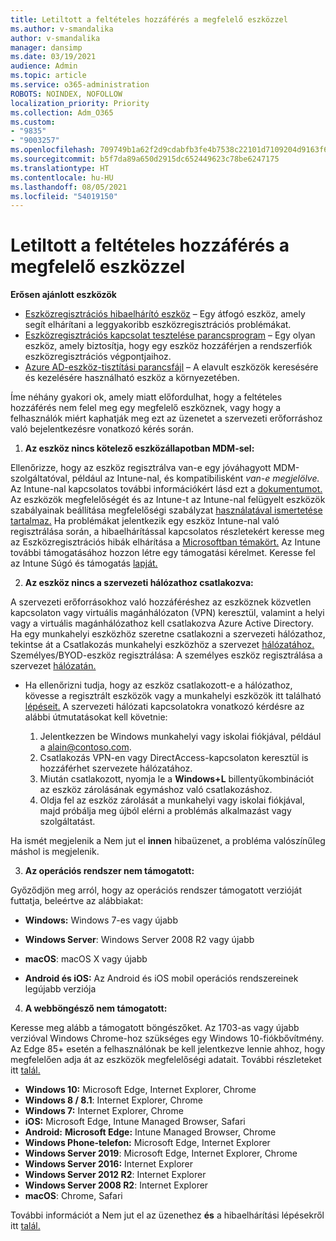```yaml
---
title: Letiltott a feltételes hozzáférés a megfelelő eszközzel
ms.author: v-smandalika
author: v-smandalika
manager: dansimp
ms.date: 03/19/2021
audience: Admin
ms.topic: article
ms.service: o365-administration
ROBOTS: NOINDEX, NOFOLLOW
localization_priority: Priority
ms.collection: Adm_O365
ms.custom:
- "9835"
- "9003257"
ms.openlocfilehash: 709749b1a62f2d9cdabfb3fe4b7538c22101d7109204d9163f6059336b817bf8
ms.sourcegitcommit: b5f7da89a650d2915dc652449623c78be6247175
ms.translationtype: HT
ms.contentlocale: hu-HU
ms.lasthandoff: 08/05/2021
ms.locfileid: "54019150"
---
```

# <a name="im-getting-blocked-by-conditional-access-with-compliant-device"></a>Letiltott a feltételes hozzáférés a megfelelő eszközzel

**Erősen ajánlott eszközök**

- [Eszközregisztrációs hibaelhárító eszköz](https://docs.microsoft.com/samples/azure-samples/dsregtool/dsregtool/) – Egy átfogó eszköz, amely segít elhárítani a leggyakoribb eszközregisztrációs problémákat.
- [Eszközregisztrációs kapcsolat tesztelése parancsprogram](https://docs.microsoft.com/samples/azure-samples/testdeviceregconnectivity/testdeviceregconnectivity/) – Egy olyan eszköz, amely biztosítja, hogy egy eszköz hozzáférjen a rendszerfiók eszközregisztrációs végpontjaihoz.
- [Azure AD-eszköz-tisztítási parancsfájl](https://github.com/mzmaili/AzureADDeviceCleanup) – A elavult eszközök keresésére és kezelésére használható eszköz a környezetében.

Íme néhány gyakori ok, amely miatt előfordulhat, hogy a feltételes  hozzáférés nem felel meg egy megfelelő eszköznek, vagy hogy a felhasználók miért kaphatják meg ezt az üzenetet a szervezeti erőforráshoz való bejelentkezésre vonatkozó kérés során.

1. **Az eszköz nincs kötelező eszközállapotban MDM-sel:**

Ellenőrizze, hogy az eszköz regisztrálva van-e egy jóváhagyott MDM-szolgáltatóval, például az Intune-nal, és kompatibilisként *van-e megjelölve.* Az Intune-nal kapcsolatos további információkért lásd ezt a [dokumentumot.](https://docs.microsoft.com/mem/intune/enrollment/device-enrollment) Az eszközök megfelelőségét és az Intune-t az Intune-nal felügyelt eszközök szabályainak beállítása megfelelőségi szabályzat [használatával ismertetése tartalmaz.](https://docs.microsoft.com/mem/intune/protect/device-compliance-get-started) Ha problémákat jelentkezik egy eszköz Intune-nal való regisztrálása során, a hibaelhárítással kapcsolatos részletekért keresse meg az Eszközregisztrációs hibák elhárítása a [Microsoftban témakört.](https://docs.microsoft.com/troubleshoot/mem/intune/troubleshoot-device-enrollment-in-intune) Az Intune további támogatásához hozzon létre egy támogatási kérelmet. Keresse fel az Intune Súgó és támogatás [lapját.](https://endpoint.microsoft.com/#blade/Microsoft_Intune_DeviceSettings/SupportMenu/helpSupport)

2. **Az eszköz nincs a szervezeti hálózathoz csatlakozva:**

A szervezeti erőforrásokhoz való hozzáféréshez az eszköznek közvetlen kapcsolaton vagy virtuális magánhálózaton (VPN) keresztül, valamint a helyi vagy a virtuális magánhálózathoz kell csatlakozva Azure Active Directory. Ha egy munkahelyi eszközhöz szeretne csatlakozni a szervezeti hálózathoz, tekintse át a Csatlakozás munkahelyi eszközhöz a szervezet [hálózatához.](https://docs.microsoft.com/azure/active-directory/user-help/user-help-join-device-on-network) Személyes/BYOD-eszköz regisztrálása: A személyes eszköz regisztrálása a szervezet [hálózatán.](https://docs.microsoft.com/azure/active-directory/user-help/user-help-register-device-on-network)

- Ha ellenőrizni tudja, hogy az eszköz csatlakozott-e [](https://docs.microsoft.com/azure/active-directory/user-help/user-help-register-device-on-network#to-verify-that-youre-registered) a hálózathoz, kövesse a regisztrált eszközök vagy a munkahelyi eszközök itt található [lépéseit.](https://docs.microsoft.com/azure/active-directory/user-help/user-help-join-device-on-network#to-make-sure-youre-joined) A szervezeti hálózati kapcsolatokra vonatkozó kérdésre az alábbi útmutatásokat kell követnie:

    1. Jelentkezzen be Windows munkahelyi vagy iskolai fiókjával, például a alain@contoso.com.
    2. Csatlakozás VPN-en vagy DirectAccess-kapcsolaton keresztül is hozzáférhet szervezete hálózatához.
    3. Miután csatlakozott, nyomja le a **Windows+L** billentyűkombinációt az eszköz zárolásának egymáshoz való csatlakozáshoz.
    4. Oldja fel az eszköz zárolását a munkahelyi vagy iskolai fiókjával, majd próbálja meg újból elérni a problémás alkalmazást vagy szolgáltatást.

Ha ismét megjelenik a Nem jut el **innen** hibaüzenet, a probléma valószínűleg máshol is megjelenik.

3. **Az operációs rendszer nem támogatott:**

Győződjön meg arról, hogy az operációs rendszer támogatott verzióját futtatja, beleértve az alábbiakat:

- **Windows:** Windows 7-es vagy újabb

- **Windows Server**: Windows Server 2008 R2 vagy újabb

- **macOS**: macOS X vagy újabb

- **Android és iOS:** Az Android és iOS mobil operációs rendszereinek legújabb verziója

4. **A webböngésző nem támogatott:**

Keresse meg alább a támogatott böngészőket. Az 1703-as vagy újabb verzióval Windows Chrome-hoz szükséges egy Windows 10-fiókbővítmény. Az Edge 85+ esetén a felhasználónak be kell jelentkezve lennie ahhoz, hogy megfelelően adja át az eszközök megfelelőségi adatait. További részleteket itt [talál.](https://docs.microsoft.com/azure/active-directory/conditional-access/concept-conditional-access-conditions#chrome-support)

- **Windows 10:** Microsoft Edge, Internet Explorer, Chrome
- **Windows 8 / 8.1**: Internet Explorer, Chrome
- **Windows 7:** Internet Explorer, Chrome
- **iOS:** Microsoft Edge, Intune Managed Browser, Safari
- **Android:** **Microsoft Edge:** Intune Managed Browser, Chrome
- **Windows Phone-telefon:** Microsoft Edge, Internet Explorer
- **Windows Server 2019**: Microsoft Edge, Internet Explorer, Chrome
- **Windows Server 2016:** Internet Explorer
- **Windows Server 2012 R2**: Internet Explorer
- **Windows Server 2008 R2**: Internet Explorer
- **macOS**: Chrome, Safari

További információt a Nem jut el az üzenethez **és** a hibaelhárítási lépésekről itt [talál.](https://docs.microsoft.com/azure/active-directory/user-help/user-help-device-remediation)
